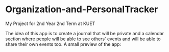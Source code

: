 # Organization-and-PersonalTracker
My Project for 2nd Year 2nd Term at KUET

The idea of this app is to create a journal that will be private and a calendar section where people will be able to see others' events and will be able to share their own events too.
A small preview of the app:
